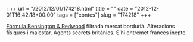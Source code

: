 +++
url = "/2012/12/01/174218.html"
title = ""
date = "2012-12-01T16:42:18+00:00"
tags = ["contes"]
slug = "174218"
+++

[Fórmula Bensington &amp; Redwood](http://en.wikipedia.org/wiki/The_Food_of_the_Gods_and_How_It_Came_to_Earth) filtrada mercat bordurià. Alteracions físiques i malestar. Agents secrets britànics. S’hi entremet francès inepte.

